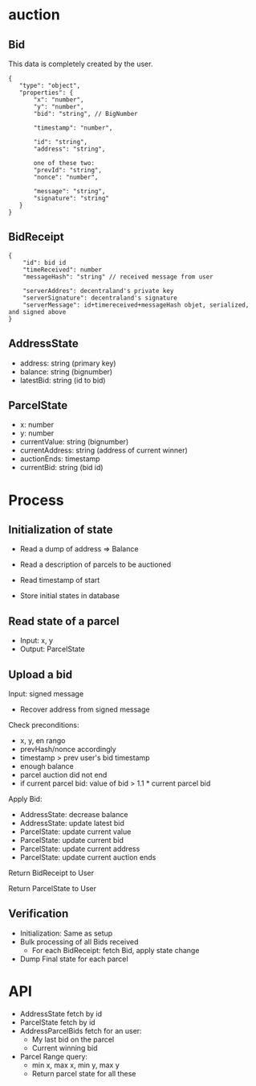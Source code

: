 # auction

## Bid

This data is completely created by the user.

```
{
   "type": "object",
   "properties": {
       "x": "number",
       "y": "number",
       "bid": "string", // BigNumber
       
       "timestamp": "number",
       
       "id": "string",
       "address": "string",
       
       one of these two:
       "prevId": "string",
       "nonce": "number",
       
       "message": "string",
       "signature": "string"
   }
}
```

## BidReceipt

```
{
    "id": bid id
    "timeReceived": number
    "messageHash": "string" // received message from user
    
    "serverAddres": decentraland's private key
    "serverSignature": decentraland's signature
    "serverMessage": id+timereceived+messageHash objet, serialized, and signed above
}
```

## AddressState

- address: string (primary key)
- balance: string (bignumber)
- latestBid: string (id to bid)


## ParcelState

- x: number
- y: number
- currentValue: string (bignumber)
- currentAddress: string (address of current winner)
- auctionEnds: timestamp
- currentBid: string (bid id)

# Process

## Initialization of state

- Read a dump of address => Balance
- Read a description of parcels to be auctioned
- Read timestamp of start

- Store initial states in database

## Read state of a parcel

- Input: x, y
- Output: ParcelState

## Upload a bid

Input: signed message

- Recover address from signed message

Check preconditions:

- x, y, en rango
- prevHash/nonce accordingly
- timestamp > prev user's bid timestamp
- enough balance
- parcel auction did not end
- if current parcel bid: value of bid > 1.1 * current parcel bid

Apply Bid:

- AddressState: decrease balance
- AddressState: update latest bid
- ParcelState: update current value
- ParcelState: update current bid
- ParcelState: update current address
- ParcelState: update current auction ends

Return BidReceipt to User

Return ParcelState to User

## Verification

- Initialization: Same as setup
- Bulk processing of all Bids received
  * For each BidReceipt: fetch Bid, apply state change
- Dump Final state for each parcel


# API

- AddressState fetch by id
- ParcelState fetch by id
- AddressParcelBids fetch for an user:
  * My last bid on the parcel
  * Current winning bid
- Parcel Range query:
  * min x, max x, min y, max y
  * Return parcel state for all these